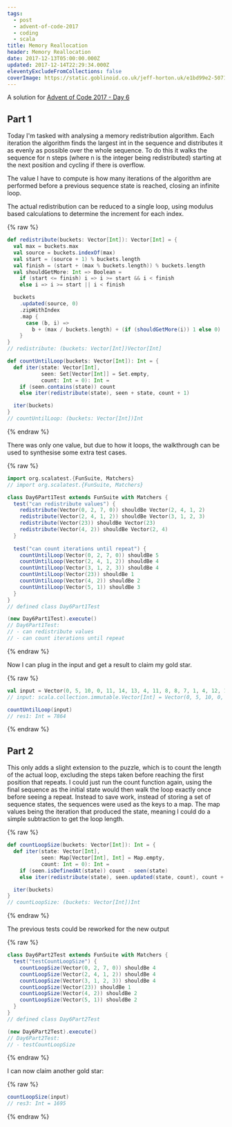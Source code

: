 ```yaml
---
tags:
  - post
  - advent-of-code-2017
  - coding
  - scala
title: Memory Reallocation
header: Memory Reallocation
date: 2017-12-13T05:00:00.000Z
updated: 2017-12-14T22:29:34.000Z
eleventyExcludeFromCollections: false
coverImage: https://static.goblinoid.co.uk/jeff-horton.uk/e1bd99e2-5071-4d00-87ac-d3c2f5005c9c.png
---
```

A solution for [Advent of Code 2017 - Day 6](http://adventofcode.com/2017/day/6)

## Part 1

Today I'm tasked with analysing a memory redistribution algorithm. Each iteration the algorithm finds the largest int in
the sequence and distributes it as evenly as possible over the whole sequence. To do this it walks the sequence for n
steps (where n is the integer being redistributed) starting at the next position and cycling if there is overflow.

The value I have to compute is how many iterations of the algorithm are performed before a previous sequence state is
reached, closing an infinite loop.

The actual redistribution can be reduced to a single loop, using modulus based calculations to determine the increment
for each index.

{% raw %}
```scala
def redistribute(buckets: Vector[Int]): Vector[Int] = {
  val max = buckets.max
  val source = buckets.indexOf(max)
  val start = (source + 1) % buckets.length
  val finish = (start + (max % buckets.length)) % buckets.length
  val shouldGetMore: Int => Boolean =
    if (start <= finish) i => i >= start && i < finish
    else i => i >= start || i < finish

  buckets
    .updated(source, 0)
    .zipWithIndex
    .map {
      case (b, i) =>
        b + (max / buckets.length) + (if (shouldGetMore(i)) 1 else 0)
    }
}
// redistribute: (buckets: Vector[Int])Vector[Int]

def countUntilLoop(buckets: Vector[Int]): Int = {
  def iter(state: Vector[Int],
           seen: Set[Vector[Int]] = Set.empty,
           count: Int = 0): Int =
    if (seen.contains(state)) count
    else iter(redistribute(state), seen + state, count + 1)

  iter(buckets)
}
// countUntilLoop: (buckets: Vector[Int])Int
```
{% endraw %}

There was only one value, but due to how it loops, the walkthrough can be used to synthesise some extra test cases.

{% raw %}
```scala
import org.scalatest.{FunSuite, Matchers}
// import org.scalatest.{FunSuite, Matchers}

class Day6Part1Test extends FunSuite with Matchers {
  test("can redistribute values") {
    redistribute(Vector(0, 2, 7, 0)) shouldBe Vector(2, 4, 1, 2)
    redistribute(Vector(2, 4, 1, 2)) shouldBe Vector(3, 1, 2, 3)
    redistribute(Vector(23)) shouldBe Vector(23)
    redistribute(Vector(4, 2)) shouldBe Vector(2, 4)
  }
  
  test("can count iterations until repeat") {
    countUntilLoop(Vector(0, 2, 7, 0)) shouldBe 5
    countUntilLoop(Vector(2, 4, 1, 2)) shouldBe 4
    countUntilLoop(Vector(3, 1, 2, 3)) shouldBe 4
    countUntilLoop(Vector(23)) shouldBe 1
    countUntilLoop(Vector(4, 2)) shouldBe 2
    countUntilLoop(Vector(5, 1)) shouldBe 3
  }
}
// defined class Day6Part1Test

(new Day6Part1Test).execute()
// Day6Part1Test:
// - can redistribute values
// - can count iterations until repeat
```
{% endraw %}

Now I can plug in the input and get a result to claim my gold star.

{% raw %}
```scala
val input = Vector(0, 5, 10, 0, 11, 14, 13, 4, 11, 8, 8, 7, 1, 4, 12, 11)
// input: scala.collection.immutable.Vector[Int] = Vector(0, 5, 10, 0, 11, 14, 13, 4, 11, 8, 8, 7, 1, 4, 12, 11)

countUntilLoop(input)
// res1: Int = 7864
```
{% endraw %}

## Part 2

This only adds a slight extension to the puzzle, which is to count the length of the actual loop, excluding the steps
taken before reaching the first position that repeats. I could just run the count function again, using the final
sequence as the initial state would then walk the loop exactly once before seeing a repeat. Instead to save work,
instead of storing a set of sequence states, the sequences were used as the keys to a map. The map values being the
iteration that produced the state, meaning I could do a simple subtraction to get the loop length.

{% raw %}
```scala
def countLoopSize(buckets: Vector[Int]): Int = {
  def iter(state: Vector[Int],
           seen: Map[Vector[Int], Int] = Map.empty,
           count: Int = 0): Int =
    if (seen.isDefinedAt(state)) count - seen(state)
    else iter(redistribute(state), seen.updated(state, count), count + 1)

  iter(buckets)
}
// countLoopSize: (buckets: Vector[Int])Int
``` 
{% endraw %}

The previous tests could be reworked for the new output

{% raw %}
```scala
class Day6Part2Test extends FunSuite with Matchers {
  test("testCountLoopSize") {
    countLoopSize(Vector(0, 2, 7, 0)) shouldBe 4
    countLoopSize(Vector(2, 4, 1, 2)) shouldBe 4
    countLoopSize(Vector(3, 1, 2, 3)) shouldBe 4
    countLoopSize(Vector(23)) shouldBe 1
    countLoopSize(Vector(4, 2)) shouldBe 2
    countLoopSize(Vector(5, 1)) shouldBe 2
  }
}
// defined class Day6Part2Test

(new Day6Part2Test).execute()
// Day6Part2Test:
// - testCountLoopSize
```
{% endraw %}

I can now claim another gold star:

{% raw %}
```scala
countLoopSize(input)
// res3: Int = 1695
```
{% endraw %}
